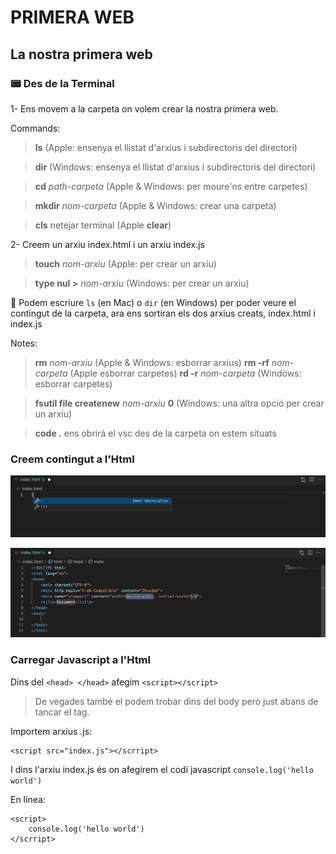 # PRIMERA WEB

## **La nostra primera web**

### 📟 Des de la Terminal

1- Ens movem a la carpeta on volem crear la nostra primera web.

Commands:

> **ls** (Apple: ensenya el llistat d'arxius i subdirectoris del directori)

> **dir** (Windows: ensenya el llistat d'arxius i subdirectoris del directori)

> **cd** *path-carpeta* (Apple & Windows: per moure'ns entre carpetes)

> **mkdir** *nom-carpeta* (Apple & Windows: crear una carpeta)

> **cls** netejar terminal (Apple **clear**)

2- Creem un arxiu index.html i un arxiu index.js

> **touch** *nom-arxiu* (Apple: per crear un arxiu)

> **type nul >** *nom-arxiu* (Windows: per crear un arxiu)

🚨 Podem escriure ```ls``` (en Mac) o ```dir``` (en Windows) per poder veure el contingut de la carpeta, ara ens sortiran els dos arxius creats, index.html i index.js

Notes:

> **rm** *nom-arxiu* (Apple & Windows: esborrar arxius)
> **rm -rf** *nom-carpeta* (Apple esborrar carpetes)
> **rd -r** *nom-carpeta* (Windows: esborrar carpetes)

> **fsutil file createnew** *nom-arxiu* **0** (Windows: una altra opció per crear un arxiu)

> **code .** ens obrirà el vsc des de la carpeta on estem situats

### Creem contingut a l'Html

![Exemple de com crear el contingut en un arxiu Html](./primer-html.png)

![Exemple de com crear el contingut en un arxiu Html](./primer-html-sintaxi.png)

### Carregar Javascript a l'Html

Dins del ```<head> </head>``` afegim ```<script></script>```

> De vegades també el podem trobar dins del body però just abans de tancar el tag.

Importem arxius .js:
```
<script src="index.js"></scrript>
```

I dins l'arxiu index.js és on afegirem el codi javascript ```console.log('hello world')```

En línea: 
```
<script>
    console.log('hello world')
</scrript>
```
